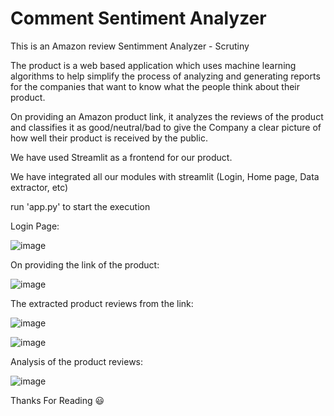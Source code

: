 <h1> Comment Sentiment Analyzer </h1>

This is an Amazon review Sentimment Analyzer - Scrutiny

The product is a web based application which uses machine learning algorithms to help simplify the process of analyzing and generating reports for the companies that want to know what the people think about their product.

On providing an Amazon product link, it analyzes the reviews of the product and classifies it as good/neutral/bad to give the Company a clear picture of how well their product is received by the public. 

We have used Streamlit as a frontend for our product.

We have integrated all our modules with streamlit (Login, Home page, Data extractor, etc)

run 'app.py' to start the execution

Login Page:

![image](https://user-images.githubusercontent.com/79261869/222919810-5f03b66e-4822-40b1-a9b1-daf71a6ee165.png)


On providing the link of the product:

![image](https://user-images.githubusercontent.com/79261869/222919865-b820cfe7-f86e-442a-8ba9-b7d9b11ca352.png)


The extracted product reviews from the link:

![image](https://user-images.githubusercontent.com/79261869/222919885-5da37058-438e-4845-8959-7b9f92a428cd.png)

![image](https://user-images.githubusercontent.com/79261869/222919913-70e7db54-7585-42b6-9c23-13a084dc57e4.png)


Analysis of the product reviews:

![image](https://user-images.githubusercontent.com/79261869/222919937-2160e78e-0583-45f2-bbd5-ee6d3ac17c43.png)


Thanks For Reading 😃


